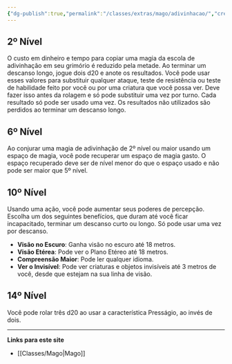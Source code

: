 ```yaml
---
{"dg-publish":true,"permalink":"/classes/extras/mago/adivinhacao/","created":"2024-07-23T08:29:11.000-03:00","updated":"2024-07-28T22:16:28.751-03:00"}
---
```



## 2º Nível
O custo em dinheiro e tempo para copiar uma magia da escola de adivinhação em seu grimório é reduzido pela metade. 
Ao terminar um descanso longo, jogue dois d20 e anote os resultados. 
Você pode usar esses valores para substituir qualquer ataque, teste de resistência ou teste de habilidade feito por você ou por uma criatura que você possa ver. 
Deve fazer isso antes da rolagem e só pode substituir uma vez por turno. 
Cada resultado só pode ser usado uma vez. 
Os resultados não utilizados são perdidos ao terminar um descanso longo.

## 6º Nível
Ao conjurar uma magia de adivinhação de 2º nível ou maior usando um espaço de magia, você pode recuperar um espaço de magia gasto. 
O espaço recuperado deve ser de nível menor do que o espaço usado e não pode ser maior que 5º nível.

## 10º Nível
Usando uma ação, você pode aumentar seus poderes de percepção. Escolha um dos seguintes benefícios, que duram até você ficar incapacitado, terminar um descanso curto ou longo. Só pode usar uma vez por descanso.
- **Visão no Escuro**: Ganha visão no escuro até 18 metros.
- **Visão Etérea**: Pode ver o Plano Etéreo até 18 metros.
- **Compreensão Maior**: Pode ler qualquer idioma.
- **Ver o Invisível**: Pode ver criaturas e objetos invisíveis até 3 metros de você, desde que estejam na sua linha de visão.

## 14º Nível
Você pode rolar três d20 ao usar a característica Presságio, ao invés de dois.
___
**Links para este site**  
- [[Classes/Mago\|Mago]]
